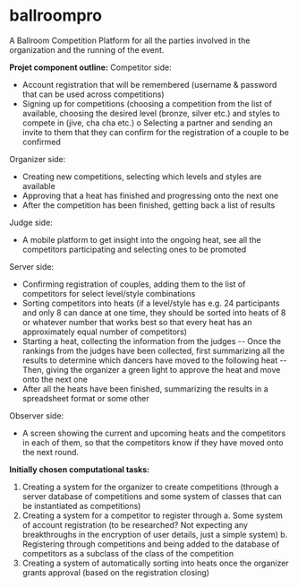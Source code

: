 # ballroompro
A Ballroom Competition Platform for all the parties involved in the organization and the running of the event.

**Projet component outline:**
Competitor side:
-	Account registration that will be remembered (username & password that can be used across competitions)
-	Signing up for competitions (choosing a competition from the list of available, choosing the desired level (bronze, silver etc.) and styles to compete in (jive, cha cha etc.)
o	Selecting a partner and sending an invite to them that they can confirm for the registration of a couple to be confirmed

Organizer side:
-	Creating new competitions, selecting which levels and styles are available
-	Approving that a heat has finished and progressing onto the next one
-	After the competition has been finished, getting back a list of results

Judge side:
-	A mobile platform to get insight into the ongoing heat, see all the competitors participating and selecting ones to be promoted

Server side:
-	Confirming registration of couples, adding them to the list of competitors for select level/style combinations
-	Sorting competitors into heats (if a level/style has e.g. 24 participants and only 8 can dance at one time, they should be sorted into heats of 8 or whatever number that works best so that every heat has an approximately equal number of competitors)
-	Starting a heat, collecting the information from the judges
--	Once the rankings from the judges have been collected, first summarizing all the results to determine which dancers have moved to the following heat
-- Then, giving the organizer a green light to approve the heat and move onto the next one
-	After all the heats have been finished, summarizing the results in a spreadsheet format or some other

Observer side:
-	A screen showing the current and upcoming heats and the competitors in each of them, so that the competitors know if they have moved onto the next round.

**Initially chosen computational tasks:**
1.	Creating a system for the organizer to create competitions (through a server database of competitions and some system of classes that can be instantiated as competitions)
2.	Creating a system for a competitor to register through
a.	Some system of account registration (to be researched? Not expecting any breakthroughs in the encryption of user details, just a simple system)
b.	Registering through competitions and being added to the database of competitors as a subclass of the class of the competition
3.	Creating a system of automatically sorting into heats once the organizer grants approval (based on the registration closing)


